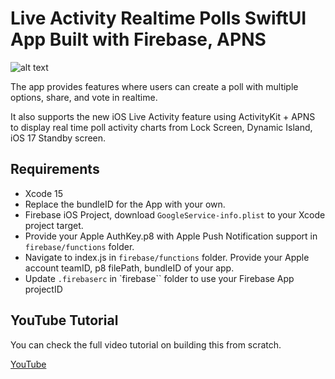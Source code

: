 # Live Activity Realtime Polls SwiftUI App Built with Firebase, APNS

![alt text](https://i.ibb.co/gZBYj5t/promo.png)

The app provides features where users can create a poll with multiple options, share, and vote in realtime. 

It also supports the new iOS Live Activity feature using ActivityKit + APNS to display real time poll activity charts from Lock Screen, Dynamic Island, iOS 17 Standby screen.

## Requirements
- Xcode 15
- Replace the bundleID for the App with your own.
- Firebase iOS Project, download `GoogleService-info.plist` to your Xcode project target.
- Provide your Apple AuthKey.p8 with Apple Push Notification support in `firebase/functions` folder.
- Navigate to index.js in `firebase/functions` folder. Provide your Apple account teamID, p8 filePath, bundleID of your app.
- Update `.firebaserc` in `firebase`` folder to use your Firebase App projectID

## YouTube Tutorial
You can check the full video tutorial on building this from scratch.

[YouTube](https://youtu.be/OiPfDZTldMo)
